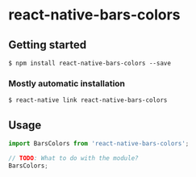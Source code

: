 # react-native-bars-colors

## Getting started

`$ npm install react-native-bars-colors --save`

### Mostly automatic installation

`$ react-native link react-native-bars-colors`

## Usage
```javascript
import BarsColors from 'react-native-bars-colors';

// TODO: What to do with the module?
BarsColors;
```
